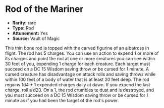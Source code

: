 
# Rod of the Mariner

* **Rarity:** rare
* **Type:** Rod
* **Attunement:** Yes
* **Source:** Vault of Magic


This thin bone rod is topped with the carved figurine of an albatross in flight. The rod has 5 charges. You can use an action to expend 1 or more of its charges and point the rod at one or more creatures you can see within 30 feet of you, expending 1 charge for each creature. Each target must succeed on a DC 15 Wisdom saving throw or be cursed for 1 minute. A cursed creature has disadvantage on attack rolls and saving throws while within 100 feet of a body of water that is at least 20 feet deep. The rod regains 1d4 + 1 expended charges daily at dawn. If you expend the last charge, roll a d20. On a 1, the rod crumbles to dust and is destroyed, and you must succeed on a DC 15 Wisdom saving throw or be cursed for 1 minute as if you had been the target of the rod's power.
